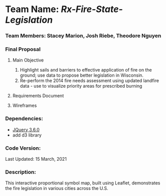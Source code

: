 # Team Name: *Rx-Fire-State-Legislation*

### Team Members: Stacey Marion, Josh Riebe, Theodore Nguyen

### Final Proposal
1. Main Objective
    1. Highlight sails and barriers to effective application of fire on the ground; use data to propose better legislation in Wisconsin.
    2. Re-perform the 2014 fire needs assessment using updated landfire data - use to visualize priority areas for prescribed burning
2. Requirements Document

3. Wireframes

### **Dependencies:**
* [JQuery 3.6.0](https://jquery.com/)
* add d3 library

### **Code Version:**
Last Updated: 15 March, 2021

### **Description:**
This interactive proportional symbol map, built using Leaflet, demonstrates the fire legislation in various cities across the U.S.
